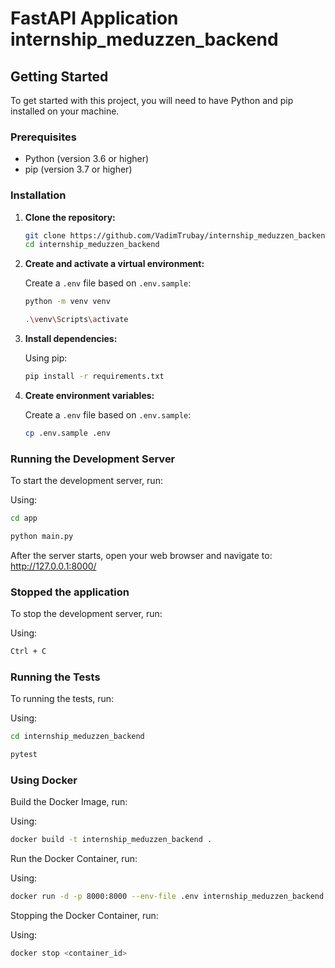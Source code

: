 # FastAPI Application internship_meduzzen_backend

## Getting Started

To get started with this project, you will need to have Python and pip installed on your machine.
### Prerequisites

- Python (version 3.6 or higher)
- pip (version 3.7 or higher)

### Installation

1. **Clone the repository:**

    ```bash
    git clone https://github.com/VadimTrubay/internship_meduzzen_backend.git
    cd internship_meduzzen_backend
    ```
2. **Create and activate a virtual environment:**

    Create a `.env` file based on `.env.sample`:
    ```bash
    python -m venv venv
   
   .\venv\Scripts\activate
    ```
   
3. **Install dependencies:**

    Using pip:
    ```bash
    pip install -r requirements.txt
    ```
   
4. **Create environment variables:**

    Create a `.env` file based on `.env.sample`:
    ```bash
    cp .env.sample .env
    ```

### Running the Development Server

To start the development server, run:

Using:
```bash
cd app

python main.py
```

After the server starts, open your web browser and navigate to:
http://127.0.0.1:8000/

### Stopped the application
To stop the development server, run:

Using:
```bash
Ctrl + C
```

### Running the Tests
To running the tests, run:

Using:
```bash
cd internship_meduzzen_backend

pytest
```

### Using Docker
Build the Docker Image, run:

Using:
```bash
docker build -t internship_meduzzen_backend .
```

Run the Docker Container, run:

Using:
```bash
docker run -d -p 8000:8000 --env-file .env internship_meduzzen_backend
```

Stopping the Docker Container, run:

Using:
```bash
docker stop <container_id>
```